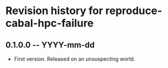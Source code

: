 # Revision history for reproduce-cabal-hpc-failure

## 0.1.0.0 -- YYYY-mm-dd

* First version. Released on an unsuspecting world.

